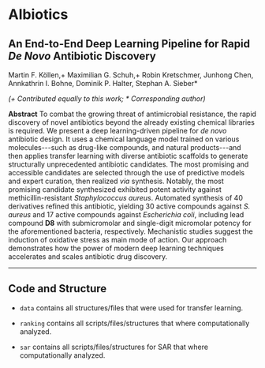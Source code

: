 # AIbiotics

## An End-to-End Deep Learning Pipeline for Rapid *De Novo* Antibiotic Discovery

Martin F. Köllen,+ Maximilian G. Schuh,+ Robin Kretschmer, Junhong Chen, Annkathrin I. Bohne, Dominik P. Halter, Stephan A. Sieber*

*(+ Contributed equally to this work; * Corresponding author)*

**Abstract**
To combat the growing threat of antimicrobial resistance, the rapid discovery of novel antibiotics beyond the already existing chemical libraries is required.
We present a deep learning-driven pipeline for *de novo* antibiotic design. 
It uses a chemical language model trained on various molecules---such as drug-like compounds, and natural products---and then applies transfer learning with diverse antibiotic scaffolds to generate structurally unprecedented antibiotic candidates.
The most promising and accessible candidates are selected through the use of predictive models and expert curation, then realized *via* synthesis.
Notably, the most promising candidate synthesized exhibited potent activity against methicillin-resistant *Staphylococcus aureus*.
Automated synthesis of 40 derivatives refined this antibiotic, yielding 30 active compounds against *S. aureus* and 17 active compounds against *Escherichia coli*, including lead compound **D8** with submicromolar and single-digit micromolar potency for the aforementioned bacteria, respectively.
Mechanistic studies suggest the induction of oxidative stress as main mode of action. 
Our approach demonstrates how the power of modern deep learning techniques accelerates and scales antibiotic drug discovery.

---

## Code and Structure

- `data` contains all structures/files that were used for transfer learning.

- `ranking` contains all scripts/files/structures that where computationally analyzed. 

- `sar` contains all scripts/files/structures for SAR that where computationally analyzed. 
